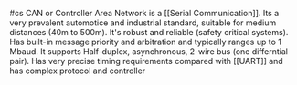 #cs
CAN or Controller Area Network is a [[Serial Communication]]. Its a very prevalent automotice and industrial standard, suitable for medium distances (40m to 500m). It's robust and reliable (safety critical systems). Has built-in message priority and arbitration and typically ranges up to 1 Mbaud. It supports Half-duplex, asynchronous, 2-wire bus (one differntial pair). Has very precise timing requirements compared with [[UART]] and has complex protocol and controller